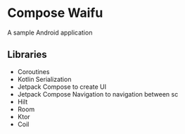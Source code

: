 # Compose Waifu
A sample Android application

## Libraries
- Coroutines
- Kotlin Serialization
- Jetpack Compose to create UI 
- Jetpack Compose Navigation to navigation between sc
- Hilt
- Room
- Ktor
- Coil